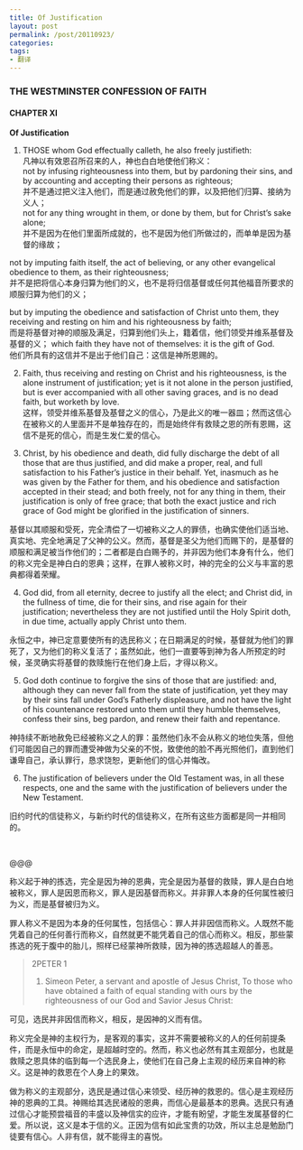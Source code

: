 ```yaml
---
title: Of Justification
layout: post
permalink: /post/20110923/
categories: 
tags:
- 翻译
---
```


### THE WESTMINSTER CONFESSION OF FAITH

#### CHAPTER XI

**Of Justification** 
1. THOSE whom God effectually calleth, he also freely justifieth:  
凡神以有效恩召所召来的人，神也白白地使他们称义：  
not by infusing righteousness into them, but by pardoning their sins, and by accounting and accepting their persons as righteous;  
并不是通过把义注入他们，而是通过赦免他们的罪，以及把他们归算、接纳为义人；  
not for any thing wrought in them, or done by them, but for Christ’s sake alone;  
并不是因为在他们里面所成就的，也不是因为他们所做过的，而单单是因为基督的缘故；

not by imputing faith itself, the act of believing, or any other evangelical obedience to them, as their righteousness;  
并不是把将信心本身归算为他们的义，也不是将归信基督或任何其他福音所要求的顺服归算为他们的义；

but by imputing the obedience and satisfaction of Christ unto them, they receiving and resting on him and his righteousness by faith;   
而是将基督对神的顺服及满足，归算到他们头上，籍着信，他们领受并维系基督及基督的义； 
which faith they have not of themselves: it is the gift of God.  
他们所具有的这信并不是出于他们自己：这信是神所恩赐的。

2. Faith, thus receiving and resting on Christ and his righteousness, is the alone instrument of justification; yet is it not alone in the person justified, but is ever accompanied with all other saving graces, and is no dead faith, but worketh by love.  
这样，领受并维系基督及基督之义的信心，乃是此义的唯一器皿；然而这信心在被称义的人里面并不是单独存在的，而是始终伴有救赎之恩的所有恩赐，这信不是死的信心，而是生发仁爱的信心。

3. Christ, by his obedience and death, did fully discharge the debt of all those that are thus justified, and did make a proper, real, and full satisfaction to his Father’s justice in their behalf. Yet, inasmuch as he was given by the Father for them, and his obedience and satisfaction accepted in their stead; and both freely, not for any thing in them, their justification is only of free grace; that both the exact justice and rich grace of God might be glorified in the justification of sinners.

基督以其顺服和受死，完全清偿了一切被称义之人的罪债，也确实使他们适当地、真实地、完全地满足了父神的公义。然而，基督是圣父为他们而赐下的，是基督的顺服和满足被当作他们的；二者都是白白赐予的，并非因为他们本身有什么，他们的称义完全是神白白的恩典；这样，在罪人被称义时，神的完全的公义与丰富的恩典都得着荣耀。

4. God did, from all eternity, decree to justify all the elect; and Christ did, in the fullness of time, die for their sins, and rise again for their justification; nevertheless they are not justified until the Holy Spirit doth, in due time, actually apply Christ unto them.

永恒之中，神已定意要使所有的选民称义；在日期满足的时候，基督就为他们的罪死了，又为他们的称义复活了；虽然如此，他们一直要等到神为各人所预定的时候，圣灵确实将基督的救赎施行在他们身上后，才得以称义。

5. God doth continue to forgive the sins of those that are justified: and, although they can never fall from the state of justification, yet they may by their sins fall under God’s Fatherly displeasure, and not have the light of his countenance restored unto them until they humble themselves, confess their sins, beg pardon, and renew their faith and repentance.

神持续不断地赦免已经被称义之人的罪：虽然他们永不会从称义的地位失落，但他们可能因自己的罪而遭受神做为父亲的不悦，致使他的脸不再光照他们，直到他们谦卑自己，承认罪行，恳求饶恕，更新他们的信心并悔改。

6. The justification of believers under the Old Testament was, in all these respects, one and the same with the justification of believers under the New Testament.

旧约时代的信徒称义，与新约时代的信徒称义，在所有这些方面都是同一并相同的。

 

@@@

称义起于神的拣选，完全是因为神的恩典，完全是因为基督的救赎，罪人是白白地被称义，罪人是因恩而称义，罪人是因基督而称义。并非罪人本身的任何属性被归为义，而是基督被归为义。

罪人称义不是因为本身的任何属性，包括信心：罪人并非因信而称义。人既然不能凭着自己的任何善行而称义，自然就更不能凭着自己的信心而称义。相反，那些蒙拣选的死于腹中的胎儿，照样已经蒙神所救赎，因为神的拣选超越人的善恶。

> 2PETER 1  
> 1) Simeon Peter, a servant and apostle of Jesus Christ, To those who have obtained a faith of equal standing with ours by the righteousness of our God and Savior Jesus Christ: 

可见，选民并非因信而称义，相反，是因神的义而有信。

称义完全是神的主权行为，是客观的事实，这并不需要被称义的人的任何前提条件，而是永恒中的命定，是超越时空的。然而，称义也必然有其主观部分，也就是救赎之恩具体的临到每一个选民身上，使他们在自己身上主观的经历来自神的称义。这是神的救恩在个人身上的果效。

做为称义的主观部分，选民是通过信心来领受、经历神的救恩的。信心是主观经历神的恩典的工具。神赐给其选民诸般的恩典，而信心是最基本的恩典。选民只有通过信心才能预尝福音的丰盛以及神信实的应许，才能有盼望，才能生发属基督的仁爱。所以说，这义是本于信的义。正因为信有如此宝贵的功效，所以主总是勉励门徒要有信心。人非有信，就不能得主的喜悦。
